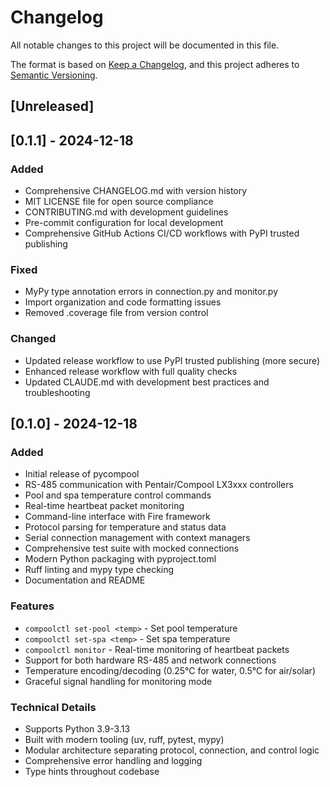 # Changelog

All notable changes to this project will be documented in this file.

The format is based on [Keep a Changelog](https://keepachangelog.com/en/1.0.0/),
and this project adheres to [Semantic Versioning](https://semver.org/spec/v2.0.0.html).

## [Unreleased]

## [0.1.1] - 2024-12-18

### Added
- Comprehensive CHANGELOG.md with version history
- MIT LICENSE file for open source compliance
- CONTRIBUTING.md with development guidelines
- Pre-commit configuration for local development
- Comprehensive GitHub Actions CI/CD workflows with PyPI trusted publishing

### Fixed
- MyPy type annotation errors in connection.py and monitor.py
- Import organization and code formatting issues
- Removed .coverage file from version control

### Changed
- Updated release workflow to use PyPI trusted publishing (more secure)
- Enhanced release workflow with full quality checks
- Updated CLAUDE.md with development best practices and troubleshooting

## [0.1.0] - 2024-12-18

### Added
- Initial release of pycompool
- RS-485 communication with Pentair/Compool LX3xxx controllers
- Pool and spa temperature control commands
- Real-time heartbeat packet monitoring
- Command-line interface with Fire framework
- Protocol parsing for temperature and status data
- Serial connection management with context managers
- Comprehensive test suite with mocked connections
- Modern Python packaging with pyproject.toml
- Ruff linting and mypy type checking
- Documentation and README

### Features
- `compoolctl set-pool <temp>` - Set pool temperature
- `compoolctl set-spa <temp>` - Set spa temperature  
- `compoolctl monitor` - Real-time monitoring of heartbeat packets
- Support for both hardware RS-485 and network connections
- Temperature encoding/decoding (0.25°C for water, 0.5°C for air/solar)
- Graceful signal handling for monitoring mode

### Technical Details
- Supports Python 3.9-3.13
- Built with modern tooling (uv, ruff, pytest, mypy)
- Modular architecture separating protocol, connection, and control logic
- Comprehensive error handling and logging
- Type hints throughout codebase